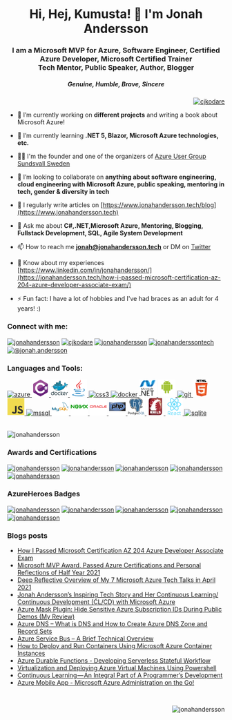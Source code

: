 <h1 align="center">Hi, Hej, Kumusta! 👋 I'm Jonah Andersson</h1>
<h3 align="center">I am a Microsoft MVP for Azure, Software Engineer, Certified Azure Developer, Microsoft Certified Trainer <br> Tech Mentor, Public Speaker, Author, Blogger</h3>
<h5 align="center">Genuine, Humble, Brave, Sincere </h5>

<p align="right"> <a href="https://twitter.com/cjkodare" target="blank"><img src="https://img.shields.io/twitter/follow/cjkodare?logo=twitter&style=for-the-badge" alt="cjkodare" /></a> </p>

- 🔭 I’m currently working on **different projects** and writing a book about Microsoft Azure! 
- 🌱 I’m currently learning **.NET 5, Blazor, Microsoft Azure technologies, etc.**
- :woman_technologist: I'm the founder and one of the organizers of [Azure User Group Sundsvall Sweden](https://www.meetup.com/azureusergroupsundsvallsverige)
- 👯 I’m looking to collaborate on **anything about software engineering, cloud engineering with Microsoft Azure, public speaking, mentoring in tech, gender & diversity in tech**
- 📝 I regularly write articles on [https://www.jonahandersson.tech/blog](https://www.jonahandersson.tech)
- 💬 Ask me about **C#,.NET,Microsoft Azure, Mentoring, Blogging, Fullstack Development, SQL, Agile System Development**
- 📫 How to reach me **jonah@jonahandersson.tech** or DM on [Twitter](https://www.twitter.com/cjkodare)
- 📄 Know about my experiences [https://www.linkedin.com/in/jonahandersson/](https://jonahandersson.tech/how-i-passed-microsoft-certification-az-204-azure-developer-associate-exam/)

- ⚡ Fun fact: I have a lot of hobbies and I've had braces as an adult for 4 years! :) 

<h3 align="left">Connect with me:</h3>
<p align="left">
<a href="https://dev.to/jonahandersson" target="blank"><img align="center" src="https://cdn.jsdelivr.net/npm/simple-icons@3.0.1/icons/dev-dot-to.svg" alt="jonahandersson" height="30" width="40" /></a>
<a href="https://twitter.com/cjkodare" target="blank"><img align="center" src="https://raw.githubusercontent.com/rahuldkjain/github-profile-readme-generator/master/src/images/icons/Social/twitter.svg" alt="cjkodare" height="30" width="40" /></a>
<a href="https://linkedin.com/in/jonahandersson" target="blank"><img align="center" src="https://raw.githubusercontent.com/rahuldkjain/github-profile-readme-generator/master/src/images/icons/Social/linked-in-alt.svg" alt="jonahandersson" height="30" width="40" /></a>
<a href="https://fb.com/jonahanderssontech" target="blank"><img align="center" src="https://raw.githubusercontent.com/rahuldkjain/github-profile-readme-generator/master/src/images/icons/Social/facebook.svg" alt="jonahanderssontech" height="30" width="40" /></a>
<a href="https://medium.com/@jonah.andersson" target="blank"><img align="center" src="https://raw.githubusercontent.com/rahuldkjain/github-profile-readme-generator/master/src/images/icons/Social/medium.svg" alt="@jonah.andersson" height="30" width="40" /></a>
</p>

<h3 align="left">Languages and Tools:</h3>

<p align="left"> </a> <a href="https://azure.microsoft.com/en-in/" target="_blank"> <img src="https://swimburger.net/media/fbqnp2ie/azure.svg" alt="azure" width="40" height="40"/> </a> <a href="https://www.w3schools.com/cs/" target="_blank"> <img src="https://raw.githubusercontent.com/devicons/devicon/master/icons/csharp/csharp-original.svg" alt="csharp" width="40" height="40"/> </a> 
<a href="https://www.docker.com/" target="_blank"> <img src="https://raw.githubusercontent.com/devicons/devicon/master/icons/docker/docker-original-wordmark.svg" alt="docker" width="40" height="40"/> </a> <a href="https://dotnet.microsoft.com/" target="_blank">
  <a href="https://www.java.com" target="_blank"> <img src="https://raw.githubusercontent.com/devicons/devicon/master/icons/java/java-original.svg" alt="java" width="40" height="40"/> </a>
<a href="https://www.w3schools.com/css/" target="_blank"> <img src="https://cdn.worldvectorlogo.com/logos/dot-net-core-7.svg" alt="css3" width="40" height="40"/> </a>
<a href="https://www.docker.com/" target="_blank"> <img src="https://www.pinclipart.com/picdir/middle/223-2230502_knockout-js-clipart.png" alt="docker" width="40" height="40"/> </a> <a href="https://dotnet.microsoft.com/" target="_blank"> <img src="https://raw.githubusercontent.com/devicons/devicon/master/icons/dot-net/dot-net-original-wordmark.svg" alt="dotnet" width="40" height="40"/> </a> <a href="https://developer.android.com" target="_blank"> <img src="https://raw.githubusercontent.com/devicons/devicon/master/icons/android/android-original-wordmark.svg" alt="android" width="40" height="40"/> <a href="https://git-scm.com/" target="_blank"> <img src="https://www.vectorlogo.zone/logos/git-scm/git-scm-icon.svg" alt="git" width="40" height="40"/> </a> <a href="https://www.w3.org/html/" target="_blank"> <img src="https://raw.githubusercontent.com/devicons/devicon/master/icons/html5/html5-original-wordmark.svg" alt="html5" width="40" height="40"/> </a>  <a href="https://developer.mozilla.org/en-US/docs/Web/JavaScript" target="_blank"> <img src="https://raw.githubusercontent.com/devicons/devicon/master/icons/javascript/javascript-original.svg" alt="javascript" width="40" height="40"/> </a> <a href="https://www.microsoft.com/en-us/sql-server" target="_blank"> <img src="https://www.svgrepo.com/show/303229/microsoft-sql-server-logo.svg" alt="mssql" width="40" height="40"/> </a> <a href="https://www.mysql.com/" target="_blank"> <img src="https://raw.githubusercontent.com/devicons/devicon/master/icons/mysql/mysql-original-wordmark.svg" alt="mysql" width="40" height="40"/> </a> <a href="https://www.nginx.com" target="_blank"> <img src="https://raw.githubusercontent.com/devicons/devicon/master/icons/nginx/nginx-original.svg" alt="nginx" width="40" height="40"/> </a> <a href="https://www.oracle.com/" target="_blank"> <img src="https://raw.githubusercontent.com/devicons/devicon/master/icons/oracle/oracle-original.svg" alt="oracle" width="40" height="40"/> </a> <a href="https://www.php.net" target="_blank"> <img src="https://raw.githubusercontent.com/devicons/devicon/master/icons/php/php-original.svg" alt="php" width="40" height="40"/> </a> <a href="https://www.postgresql.org" target="_blank"> <img src="https://raw.githubusercontent.com/devicons/devicon/master/icons/postgresql/postgresql-original-wordmark.svg" alt="postgresql" width="40" height="40"/> </a> <a href="https://rubyonrails.org" target="_blank"> <img src="https://raw.githubusercontent.com/devicons/devicon/master/icons/rails/rails-original-wordmark.svg" alt="rails" width="40" height="40"/> </a> <a href="https://reactjs.org/" target="_blank"> <img src="https://raw.githubusercontent.com/devicons/devicon/master/icons/react/react-original-wordmark.svg" alt="react" width="40" height="40"/> </a> <a href="https://www.sqlite.org/" target="_blank"> <img src="https://www.vectorlogo.zone/logos/sqlite/sqlite-icon.svg" alt="sqlite" width="40" height="40"/> </a> </p>
  
<br>
  
<img align="center" src="https://github-readme-stats.vercel.app/api/top-langs?username=jonahandersson&show_icons=true&locale=en&layout=compact" alt="jonahandersson" />
<!-- <p>&nbsp;<img align="center" src="https://github-readme-stats.vercel.app/api?username=jonahandersson&show_icons=true&locale=en" alt="jonahandersson" /></p>  --->
<br>
  
  
<h3 align="left">Awards and Certifications</h3>
<p align="left">
<a href="https://www.jonahandersson.tech" target="blank"><img align="center" src="https://azcdnendpointjonahanderssontech.azureedge.net/wp-content/uploads/azure-fundamentals-JonahAndersson-150x150.png" alt="jonahandersson" /></a>
 <a href="https://www.jonahandersson.tech" target="blank"><img align="center" src="https://azcdnendpointjonahanderssontech.azureedge.net/wp-content/uploads/mvp-banner-min-300x121.png" alt="jonahandersson" /></a>
   <a href="https://www.jonahandersson.tech" target="blank"><img align="center" src="https://azcdnendpointjonahanderssontech.azureedge.net/wp-content/uploads/azure-developer-associate-JonahAndersson-150x150.png" alt="jonahandersson" /></a>
     <a href="https://www.jonahandersson.tech" target="blank"><img align="center" src="https://azcdnendpointjonahanderssontech.azureedge.net/wp-content/uploads/CloudChampionBadge-150x150.png" alt="jonahandersson" /></a>
      <a href="https://www.jonahandersson.tech" target="blank"><img align="center" src="https://azdurablefunctionstorage.blob.core.windows.net/blogcontent/MCT-Microsoft_Certified_Trainer-150x150.png" alt="jonahandersson" /></a>
  <br>
  <h3 align="left">AzureHeroes Badges</h3>
<p align="left">
<a href="https://www.jonahandersson.tech" target="blank"><img align="center" src="https://azcdnendpointjonahanderssontech.azureedge.net/wp-content/uploads/jonahanderssonbadgercontenthero.jpg" alt="jonahandersson" width="150" height="150"/></a>
 <a href="https://www.jonahandersson.tech" target="blank"><img align="center" src="https://azcdnendpointjonahanderssontech.azureedge.net/wp-content/uploads/jonahanderssonbadgerinclusiveleader.jpg" alt="jonahandersson" width="150" height="150"/></a>
       <a href="https://www.jonahandersson.tech" target="blank"><img align="center" src="https://azcdnendpointjonahanderssontech.azureedge.net/wp-content/uploads/jonahanderssonbadgermentor.jpg" alt="jonahandersson" width="150" height="150"/></a>  
   <a href="https://www.jonahandersson.tech" target="blank"><img align="center" src="https://azcdnendpointjonahanderssontech.azureedge.net/wp-content/uploads/jonahanderssonbadgerkudos.jpg" alt="jonahandersson" width="150" height="150"/></a>
     <a href="https://www.jonahandersson.tech" target="blank"><img align="center" src="https://azcdnendpointjonahanderssontech.azureedge.net/wp-content/uploads/jonahanderssonbadgerlearner.jpg" alt="jonahandersson" width="150" height="150"/></a>  


### Blogs posts  <br />
<!-- BLOG-POST-LIST:START -->
<ul>
  <li> <a href="https://jonahandersson.tech/how-i-passed-microsoft-certification-az-204-azure-developer-associate-exam/" target="blank">How I Passed Microsoft Certification AZ 204 Azure Developer Associate Exam</a>    </li>
      <li> <a href="https://jonahandersson.tech/microsoft-mvp-award-passed-azure-certifications-and-personal-reflections-of-half-year-2021/" target="blank">Microsoft MVP Award, Passed Azure Certifications and Personal Reflections of Half Year 2021</a> </li>
    <li> <a href="https://jonahandersson.tech/deep-reflective-overview-of-my-7-microsoft-azure-tech-talks-in-april-2021/" target="blank">Deep Reflective Overview of My 7 Microsoft Azure Tech Talks in April 2021</a> </li>
      <li> <a href="https://www.ulap.org/jonah-anderssons-inspiring-tech-story-and-her-continuous-learning-continuous-development-cl-cd-with-microsoft-azure/" target="blank">Jonah Andersson’s Inspiring Tech Story and Her Continuous Learning/ Continuous Development (CL/CD) with Microsoft Azure</a> </li>
       <li> <a href="https://jonahandersson.tech/azure-mask-chrome-plugin-hide-sensitive-azure-subscription-ids-during-public-demos-my-review/" target="blank">Azure Mask Plugin: Hide Sensitive Azure Subscription IDs During Public Demos (My Review)</a> </li>
      <li> <a href="https://jonahandersson.tech/azure-dns-how-to-create-dns-zone-and-record-set/" target="blank">Azure DNS – What is DNS and How to Create Azure DNS Zone and Record Sets</a> </li>
    <li> <a href="https://jonahandersson.tech/azure-service-bus-a-technical-overview/" target="blank">Azure Service Bus – A Brief Technical Overview</a> </li>
    <li> <a href="https://dev.to/jonahandersson/how-to-deploy-containers-in-microsoft-azure-container-instances-4nab" target="blank">How to Deploy and Run Containers Using Microsoft Azure Container Instances</a> </li>
     <li> <a href="https://dev.to/jonahandersson/azure-durable-functions-developing-serverless-stateful-workflow-4787" target="blank">Azure Durable Functions - Developing Serverless Stateful Workflow</a> </li>
     <li> <a href="https://dev.to/jonahandersson/virtualization-and-deploying-azure-virtual-machines-using-powershell-1l83" target="blank">Virtualization and Deploying Azure Virtual Machines Using Powershell</a> </li>
      <li> <a href="https://medium.com/@jonah.andersson/continuous-learning-an-integral-part-of-a-programmers-development-42dc02d36c88" target="blank">Continuous Learning — An Integral Part of A Programmer’s Development</a> </li>
        <li> <a href="https://dev.to/jonahandersson/azure-mobile-app-microsoft-azure-administration-on-the-go-m14" target="blank">Azure Mobile App - Microsoft Azure Administration on the Go!</a> </li>
 <ul>
<!-- BLOG-POST-LIST:END -->
<br>
<p align="right"> <img src="https://komarev.com/ghpvc/?username=jonahandersson&label=Profile%20views&color=0e75b6&style=flat" alt="jonahandersson" /> </p>
